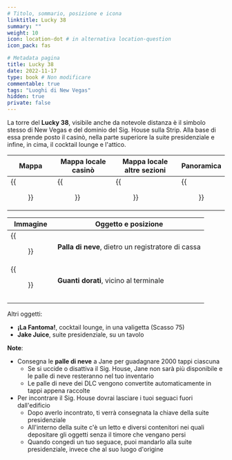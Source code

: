 ```yaml
---
# Titolo, sommario, posizione e icona
linktitle: Lucky 38
summary: ""
weight: 10
icon: location-dot # in alternativa location-question
icon_pack: fas

# Metadata pagina
title: Lucky 38
date: 2022-11-17
type: book # Non modificare
commentable: true
tags: "Luoghi di New Vegas"
hidden: true
private: false
---
```


<div class="fnv">

La torre del **Lucky 38**, visibile anche da notevole distanza è il simbolo stesso di New Vegas e del dominio del Sig. House sulla Strip. Alla base di essa prende posto il casinò, nella parte superiore la suite presidenziale e infine, in cima, il cocktail lounge e l'attico.

| Mappa                  | Mappa locale casinò           | Mappa locale altre sezioni      | Panoramica                        |
| ---------------------- | ----------------------------- | ------------------------------- | --------------------------------- |
| {{<figure src="fnv/Lucky_38_map.webp">}} | {{<figure src="fnv/Lucky_38_casino_map.webp">}} | {{<figure src="fnv/Lucky_38_sections_map.webp">}} | {{<figure src="fnv/Lucky_38_vista_at_night.webp">}} |

| Immagine | Oggetto e posizione |
| -------- | ------------------- |
|   {{<figure src="fnv/Testsitesnowglobe.webp">}}       |  **Palla di neve**, dietro un registratore di cassa                   |
|  {{<figure src="fnv/Golden_Gloves.webp">}}        |  **Guanti dorati**, vicino al terminale                   |
|          |                    | 
|          |                     |

Altri oggetti:
- **¡La Fantoma!**, cocktail lounge, in una valigetta (Scasso 75)
- **Jake Juice**, suite presidenziale, su un tavolo

**Note**:
- Consegna le **palle di neve** a Jane per guadagnare 2000 tappi ciascuna
	- Se si uccide o disattiva il Sig. House, Jane non sarà più disponibile e le palle di neve resteranno nel tuo inventario
	- Le palle di neve dei DLC vengono convertite automaticamente in tappi appena raccolte
- Per incontrare il Sig. House dovrai lasciare i tuoi seguaci fuori dall'edificio
	- Dopo averlo incontrato, ti verrà consegnata la chiave della suite presidenziale
	- All'interno della suite c'è un letto e diversi contenitori nei quali depositare gli oggetti senza il timore che vengano persi
	- Quando congedi un tuo seguace, puoi mandarlo alla suite presidenziale, invece che al suo luogo d'origine


</div>
